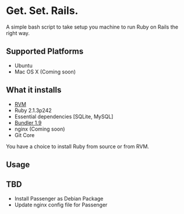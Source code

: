 # Get. Set. Rails.

A simple bash script to take setup you machine to run Ruby on Rails the right way.

## Supported Platforms
- Ubuntu
- Mac OS X (Coming soon)

## What it installs

- [RVM](https://rvm.io/rvm/install)
- Ruby 2.1.3p242
- Essential dependencies [SQLite, MySQL]
- [Bundler 1.9](http://bundler.io)
- nginx (Coming soon)
- Git Core

You have a choice to install Ruby from source or from RVM.

## Usage

## TBD

- Install Passenger as Debian Package
- Update nginx config file for Passenger